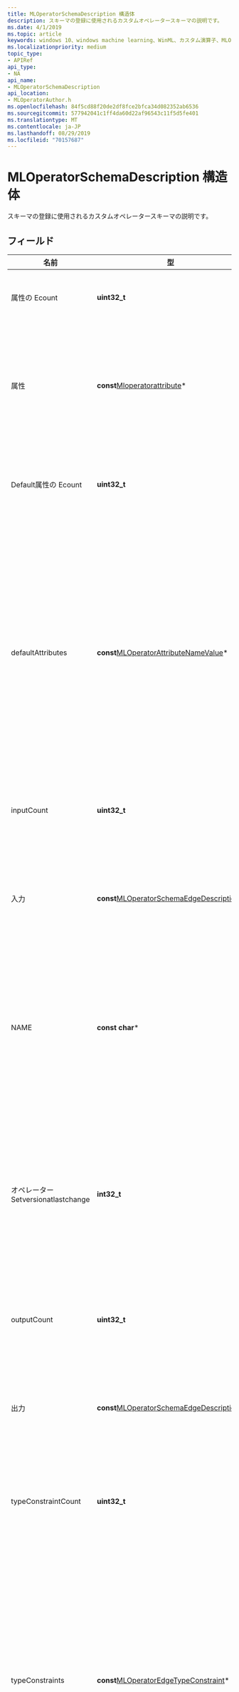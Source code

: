 ```yaml
---
title: MLOperatorSchemaDescription 構造体
description: スキーマの登録に使用されるカスタムオペレータースキーマの説明です。
ms.date: 4/1/2019
ms.topic: article
keywords: windows 10、windows machine learning、WinML、カスタム演算子、MLOperatorSchemaDescription
ms.localizationpriority: medium
topic_type:
- APIRef
api_type:
- NA
api_name:
- MLOperatorSchemaDescription
api_location:
- MLOperatorAuthor.h
ms.openlocfilehash: 84f5cd88f20de2df8fce2bfca34d082352ab6536
ms.sourcegitcommit: 577942041c1ff4da60d22af96543c11f5d5fe401
ms.translationtype: MT
ms.contentlocale: ja-JP
ms.lasthandoff: 08/29/2019
ms.locfileid: "70157687"
---
```

# <a name="mloperatorschemadescription-struct"></a>MLOperatorSchemaDescription 構造体

スキーマの登録に使用されるカスタムオペレータースキーマの説明です。

## <a name="fields"></a>フィールド

| 名前 | 型 | 説明 |
|------|------|-------------|
| 属性の Ecount | **uint32_t** | 指定された属性の数。 |
| 属性 | **const**[Mloperatorattribute](MLOperatorAttribute.md)* | 演算子型によってサポートされる属性のセット。 |
| Default属性の Ecount | **uint32_t** | 指定された既定の属性値の数。 |
| defaultAttributes | **const**[MLOperatorAttributeNameValue](MLOperatorAttributeNameValue.md)* | 属性の既定値。 これらは、演算子の型を含むモデルで属性が指定されていない場合に適用されます。 |
| inputCount | **uint32_t** | 演算子の入力の数。 |
| 入力 | **const**[MLOperatorSchemaEdgeDescription](MLOperatorSchemaEdgeDescription.md)* | 演算子の入力エッジの説明を格納している配列。 |
| NAME | **const char*** | NULL で終わる、演算子の名前を表す UTF-8 文字列。 |
| オペレーター Setversionatlastchange | **int32_t** | この演算子が導入された、または最後に変更された演算子セットのバージョン。 |
| outputCount | **uint32_t** | 演算子の出力の数。 |
| 出力 | **const**[MLOperatorSchemaEdgeDescription](MLOperatorSchemaEdgeDescription.md)* | 演算子の出力エッジの説明を格納している配列。 |
| typeConstraintCount | **uint32_t** | 指定された型制約の数。 |
| typeConstraints | **const**[MLOperatorEdgeTypeConstraint](MLOperatorEdgeTypeConstraint.md)* | 型制約の配列。 各制約では、型ラベル文字列に関連付けられている入力と出力を1つ以上のエッジ型に制限します。 |

## <a name="requirements"></a>要件

| | |
|-|-|
| **サポートされている最低限のクライアント** | Windows 10、ビルド17763 |
| **サポートされている最小サーバー** | デスクトップエクスペリエンスを備えた Windows Server 2019 |
| **項目** | MLOperatorAuthor. h |

[!INCLUDE [help](../../includes/get-help.md)]

